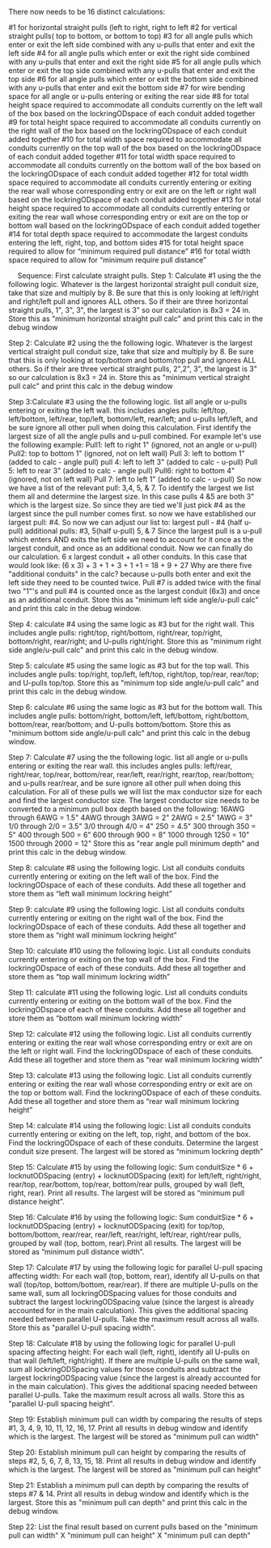 There now needs to be 16 distinct calculations:

#1 for horizontal straight pulls (left to right, right to left 
#2 for vertical straight pulls( top to bottom, or bottom to top) 
#3 for all angle pulls which enter or exit the left side combined with any u-pulls that enter and exit the left side 
#4 for all angle pulls which enter or exit the right side combined with any u-pulls that enter and exit the right side 
#5 for all angle pulls which enter or exit the top side combined with any u-pulls that enter and exit the top side 
#6 for all angle pulls which enter or exit the bottom side combined with any u-pulls that enter and exit the bottom side 
#7 for wire bending space for all angle or u-pulls entering or exiting the rear side
#8 for total height space required to accommodate all conduits currently on the left wall of the box based on the lockringODspace of each conduit added together
#9 for total height space required to accommodate all conduits currently on the right wall of the box based on the lockringODspace of each conduit added together
#10 for total width space required to accommodate all conduits currently on the top wall of the box based on the lockringODspace of each conduit added together
#11 for total width space required to accommodate all conduits currently on the bottom wall of the box based on the lockringODspace of each conduit added together
#12 for total width space required to accommodate all conduits currently entering or exiting the rear wall whose corresponding entry or exit are on the left or right wall based on the lockringODspace of each conduit added together
#13 for total height space required to accommodate all conduits currently entering or exiting the rear wall whose corresponding entry or exit are on the top or bottom wall based on the lockringODspace of each conduit added together
#14 for total depth space required to accommodate the largest conduits entering the left, right, top, and bottom sides
#15 for total height space required to allow for “minimum required pull distance”
#16 for total width space required to allow for “minimum require pull distance”

 
Sequence:
First calculate straight pulls. Step 1: Calculate #1 using the the following logic. Whatever is the largest horizontal straight pull conduit size, take that size and multiply by 8. Be sure that this is only looking at left/right and right/left pull and ignores ALL others. So if their are three horizontal straight pulls, 1", 3", 3", the largest is 3" so our calculation is 8x3 = 24 in. Store this as "minimum horizontal straight pull calc" and print this calc in the debug window

Step 2: Calculate #2 using the the following logic. Whatever is the largest vertical straight pull conduit size, take that size and multiply by 8. Be sure that this is only looking at top/bottom and bottom/top pull and ignores ALL others. So if their are three vertical straight pulls, 2",2", 3", the largest is 3" so our calculation is 8x3 = 24 in. Store this as "minimum vertical straight pull calc" and print this calc in the debug window

Step 3:Calculate #3 using the the following logic. list all angle or u-pulls entering or exiting the left wall. this includes angles pulls: left/top, left/bottom, left/rear, top/left, bottom/left, rear/left; and u-pulls left/left, and be sure ignore all other pull when doing this calculation. First identify the largest size of all the angle pulls and u-pull combined. For example let's use the following example:
Pull1: left to right 1" (ignored, not an angle or u-pull) Pull2: top to bottom 1" (ignored, not on left wall) Pull 3: left to bottom 1" (added to calc - angle pull) pull 4: left to left 3" (added to calc - u-pull) Pull 5: left to rear 3" (added to calc - angle pull) Pull6: right to bottom 4" (ignored, not on left wall) Pull 7: left to left 1" (added to calc - u-pull)
So now we have a list of the relevant pull: 3,4, 5, & 7. To identify the largest we list them all and determine the largest size. In this case pulls 4 &5 are both 3" which is the largest size. So since they are tied we'll just pick #4 as the largest since the pull number comes first. so now we have established our largest pull: #4. So now we can adjust our list to:
largest pull - #4 (half u-pull) additional pulls: #3, 5(half u-pull) 5, & 7
Since the largest pull is a u-pull which enters AND exits the left side we need to account for it once as the largest conduit, and once as an additional conduit. Now we can finally do our calculation. 6 x largest conduit + all other conduits.
In this case that would look like:
(6 x 3) + 3 + 1 + 3 + 1 +1 = 18 + 9 + 27
Why are there five "additional conduits" in the calc? because u-pulls both enter and exit the left side they need to be counted twice. Pull #7 is added twice with the final two "1"'s and pull #4 is counted once as the largest conduit (6x3) and once as an additional conduit. Store this as "minimum left side angle/u-pull calc" and print this calc in the debug window.

Step 4: calculate #4 using the same logic as #3 but for the right wall. This includes angle pulls: right/top, right/bottom, right/rear, top/right, bottom/right, rear/right; and U-pulls right/right. Store this as "minimum right side angle/u-pull calc" and print this calc in the debug window.

Step 5: calculate #5 using the same logic as #3 but for the top wall. This includes angle pulls: top/right, top/left, left/top, right/top, top/rear, rear/top; and U-pulls top/top. Store this as "minimum top side angle/u-pull calc" and print this calc in the debug window.

Step 6: calculate #6 using the same logic as #3 but for the bottom wall. This includes angle pulls: bottom/right, bottom/left, left/bottom, right/bottom, bottom/rear, rear/bottom; and U-pulls bottom/bottom. Store this as "minimum bottom side angle/u-pull calc" and print this calc in the debug window.

Step 7: Calculate #7 using the the following logic. list all angle or u-pulls entering or exiting the rear wall. this includes angles pulls: left/rear, right/rear, top/rear, bottom/rear, rear/left, rear/right, rear/top, rear/bottom; and u-pulls rear/rear, and be sure ignore all other pull when doing this calculation. For all of these pulls we will list the max conductor size for each and find the largest conductor size. The largest conductor size needs to be converted to a minimum pull box depth based on the following:
16AWG through 6AWG = 1.5" 4AWG through 3AWG = 2" 2AWG = 2.5" 1AWG = 3" 1/0 through 2/0 = 3.5" 3/0 through 4/0 = 4" 250 = 4.5" 300 through 350 = 5" 400 through 500 = 6" 600 through 900 = 8" 1000 through 1250 = 10" 1500 through 2000 = 12"
Store this as "rear angle pull minimum depth" and print this calc in the debug window.

Step 8: calculate #8 using the following logic.  List all conduits conduits currently entering or exiting on the left wall of the box.  Find the lockringODspace of each of these conduits.  Add these all together and store them as “left wall minimum lockring height”

Step 9: calculate #9 using the following logic.  List all conduits conduits currently entering or exiting on the right wall of the box.  Find the lockringODspace of each of these conduits.  Add these all together and store them as “right wall minimum lockring height”

Step 10: calculate #10 using the following logic.  List all conduits conduits currently entering or exiting on the top wall of the box.  Find the lockringODspace of each of these conduits.  Add these all together and store them as “top wall minimum lockring width”

Step 11: calculate #11 using the following logic.  List all conduits conduits currently entering or exiting on the bottom wall of the box.  Find the lockringODspace of each of these conduits.  Add these all together and store them as “bottom wall minimum lockring width”

Step 12: calculate #12 using the following logic.  List all conduits currently entering or exiting the rear wall whose corresponding entry or exit are on the left or right wall.  Find the lockringODspace of each of these conduits.  Add these all together and store them as “rear wall minimum lockring width”

Step 13: calculate #13 using the following logic.  List all conduits currently entering or exiting the rear wall whose corresponding entry or exit are on the top or bottom wall.  Find the lockringODspace of each of these conduits.  Add these all together and store them as “rear wall minimum lockring height”

Step 14: calculate #14 using the following logic: List all conduits conduits currently entering or exiting on the left, top, right, and bottom of the box.  Find the lockringODspace of each of these conduits.  Determine the largest conduit size present.  The largest will be stored as “minimum lockring depth”

Step 15: Calculate #15 by using the following logic:  Sum conduitSize * 6 + locknutODSpacing (entry) + locknutODSpacing (exit) for left/left, right/right, rear/top, rear/bottom, top/rear, bottom/rear pulls, grouped by wall (left, right, rear). Print all results.  The largest will be stored as “minimum pull distance height”.  

Step 16: Calculate #16 by using the following logic:  Sum conduitSize * 6 + locknutODSpacing (entry) + locknutODSpacing (exit) for top/top, bottom/bottom, rear/rear, rear/left, rear/right, left/rear, right/rear pulls, grouped by wall (top, bottom, rear).Print all results.  The largest will be stored as “minimum pull distance width”.

Step 17: Calculate #17 by using the following logic for parallel U-pull spacing affecting width: For each wall (top, bottom, rear), identify all U-pulls on that wall (top/top, bottom/bottom, rear/rear). If there are multiple U-pulls on the same wall, sum all lockringODSpacing values for those conduits and subtract the largest lockringODSpacing value (since the largest is already accounted for in the main calculation). This gives the additional spacing needed between parallel U-pulls. Take the maximum result across all walls. Store this as "parallel U-pull spacing width".

Step 18: Calculate #18 by using the following logic for parallel U-pull spacing affecting height: For each wall (left, right), identify all U-pulls on that wall (left/left, right/right). If there are multiple U-pulls on the same wall, sum all lockringODSpacing values for those conduits and subtract the largest lockringODSpacing value (since the largest is already accounted for in the main calculation). This gives the additional spacing needed between parallel U-pulls. Take the maximum result across all walls. Store this as "parallel U-pull spacing height".

Step 19: Establish minimum pull can width by comparing the results of steps #1, 3, 4, 9, 10, 11, 12, 16, 17. Print all results in debug window and identify which is the largest. The largest will be stored as "minimum pull can width"

Step 20: Establish minimum pull can height by comparing the results of steps #2, 5, 6, 7, 8, 13, 15, 18. Print all results in debug window and identify which is the largest. The largest will be stored as "minimum pull can height"

Step 21: Establish a minimum pull can depth by comparing the results of steps #7 & 14.  Print all results in debug window and identify which is the largest.  Store this as "minimum pull can depth" and print this calc in the debug window.

Step 22: List the final result based on current pulls based on the "minimum pull can width" X "minimum pull can height" X "minimum pull can depth"


